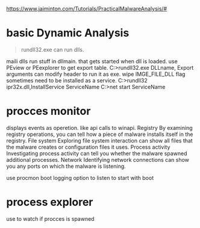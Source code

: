 https://www.jaiminton.com/Tutorials/PracticalMalwareAnalysis/#
# basic Dynamic Analysis

> rundll32.exe can run dlls.
> 
maili dlls run stuff in dllmain. that gets started when dll is loaded.
use PEview or PEexplorer to get export table.
C:\>rundll32.exe DLLname, Export arguments
can modify header to run it as exe. wipe IMGE_FILE_DLL flag  
sometimes need to be installed as a service.
C:\>rundll32 ipr32x.dll,InstallService ServiceName
C:\>net start ServiceName

# procces monitor
displays events as operetion. like api calls to winapi.
Registry
By examining registry operations, you can tell how a piece of
malware installs itself in the registry.
File system
Exploring file system interaction can show all files that the
malware creates or configuration files it uses.
Process activity
Investigating process activity can tell you whether the
malware spawned additional processes.
Network
Identifying network connections can show you any ports on
which the malware is listening.

use procmon boot logging option to listen to start with boot

# process explorer
use to watch if procces is spawned